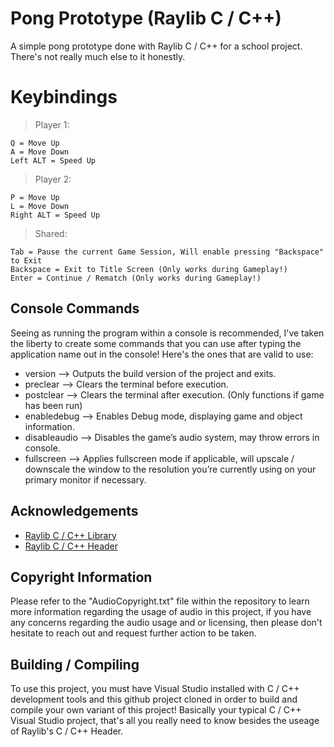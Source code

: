 # Pong Prototype (Raylib C / C++)

A simple pong prototype done with Raylib C / C++ for a school project.
There's not really much else to it honestly.

# Keybindings

> Player 1:
```
Q = Move Up
A = Move Down
Left ALT = Speed Up
```

> Player 2:
```
P = Move Up
L = Move Down
Right ALT = Speed Up
```

> Shared:
```
Tab = Pause the current Game Session, Will enable pressing "Backspace" to Exit
Backspace = Exit to Title Screen (Only works during Gameplay!)
Enter = Continue / Rematch (Only works during Gameplay!)
```

## Console Commands
Seeing as running the program within a console is recommended, I've taken the liberty to create some commands that you can use after typing the application name out in the console! Here's the ones that are valid to use:

- version –> Outputs the build version of the project and exits.
- preclear –> Clears the terminal before execution.
- postclear –> Clears the terminal after execution. (Only functions if game has been run)
- enabledebug –> Enables Debug mode, displaying game and object information.
- disableaudio –> Disables the game’s audio system, may throw errors in console.
- fullscreen –> Applies fullscreen mode if applicable, will upscale / downscale the window to the resolution you’re currently using on your primary monitor if necessary.

## Acknowledgements

 - [Raylib C / C++ Library](https://github.com/raysan5/raylib/tree/master)
 - [Raylib C / C++ Header](https://github.com/raysan5/raylib/blob/master/src/raylib.h)

## Copyright Information
Please refer to the "AudioCopyright.txt" file within the repository to learn more information regarding the usage of audio in this project, if you have any concerns regarding the audio usage and or licensing, then please don't hesitate to reach out and request further action to be taken.

## Building / Compiling

To use this project, you must have Visual Studio installed with C / C++ development tools and this github project cloned in order to build and compile your own variant of this project!
Basically your typical C / C++ Visual Studio project, that's all you really need to know besides the useage of Raylib's C / C++ Header.

